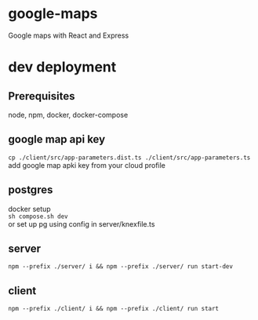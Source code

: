 # google-maps
Google maps with React and Express

# dev deployment

## Prerequisites
node, npm, docker, docker-compose

## google map api key
``cp ./client/src/app-parameters.dist.ts ./client/src/app-parameters.ts``  
add google map apki key from your cloud profile

## postgres 
docker setup  
``sh compose.sh dev``  
or set up pg using config in server/knexfile.ts

## server
``npm --prefix ./server/ i && npm --prefix ./server/ run start-dev``

## client
``npm --prefix ./client/ i && npm --prefix ./client/ run start``
